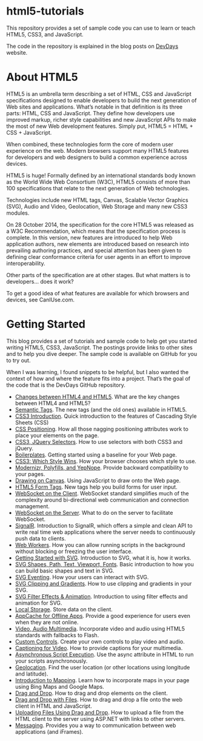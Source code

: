 html5-tutorials
===============
This repository provides a set of sample code you can use to learn or teach HTML5, CSS3, and JavaScript.

The code in the repository is explained in the blog posts on [DevDays](http://devdays.com) website.

# About HTML5 #

HTML5 is an umbrella term describing a set of HTML, CSS and JavaScript specifications designed to enable developers to build the next generation of Web sites and applications. What’s notable in that definition is its three parts: HTML, CSS and JavaScript. They define how developers use improved markup, richer style capabilities and new JavaScript APIs to make the most of new Web development features. Simply put, HTML5 = HTML + CSS + JavaScript.

When combined, these technologies form the core of modern user experience on the web. Modern browsers support many HTML5 features for developers and web designers to build a common experience across devices.

HTML5 is huge! Formally defined by an international standards body known as the World Wide Web Consortium (W3C), HTML5 consists of more than 100 specifications that relate to the next generation of Web technologies.

Technologies include new HTML tags, Canvas, Scalable Vector Graphics (SVG), Audio and Video, Geolocation, Web Storage and many new CSS3 modules. 

On 28 October 2014, the specification for the core HTML5 was released as a W3C Recommendation, which means that the specification process is complete. In this version, new features are introduced to help Web application authors, new elements are introduced based on research into prevailing authoring practices, and special attention has been given to defining clear conformance criteria for user agents in an effort to improve interoperability.

Other parts of the specification are at other stages. But what matters is to developers… does it work?

To get a good idea of what features are available for which browsers and devices, see CanIUse.com.

# Getting Started #

This blog provides a set of tutorials and sample code to help get you started writing HTML5, CSS3, JavaScript. The postings provide links to other sites and to help you dive deeper. The sample code is available on GitHub for you to try out.

When I was learning, I found snippets to be helpful, but I also wanted the context of how and where the feature fits into a project. That’s the goal of the code that is the DevDays GitHub repository.

- [Changes between HTML4 and HTML5](http://devdays.com/2014/01/16/html5-tutorial-changes-in-html4-to-html5/). What are the key changes between HTML4 and HTML5? 
- [Semantic Tags](http://devdays.com/2014/01/17/starting-up-with-new-semantic-tags/). The new tags (and the old ones) available in HTML5. 
- [CSS3 Introduction](http://devdays.com/2014/01/19/css3-tutorialquick-introduction-to-cascading-style-sheets-css/). Quick introduction to the features of Cascading Style Sheets (CSS) 
- [CSS Positioning](http://devdays.com/2014/01/20/css3-tutorial-positioning-inline/). How all those nagging positioning attributes work to place your elements on the page. 
- [CSS3, JQuery Selectors](http://devdays.com/2014/01/23/css3-jquery-tutorial-selectors-reference/). How to use selectors with both CSS3 and jQuery. 
- [Boilerplates](http://devdays.com/2014/01/28/html5-tip-boilerplates/). Getting started using a baseline for your Web page. 
- [CSS3: Which Style Wins](http://devdays.com/2014/02/02/css3-tutorialhierarchy-which-style-your-browser-chooses-and-why/). How your browser chooses which style to use. 
- [Modernizr, Polyfills, and YepNope](http://devdays.com/2014/02/04/using-modernizr-polyfills-yepnope/). Provide backward compatibility to your pages. 
- [Drawing on Canvas](http://devdays.com/2014/02/06/html5-tutorial-drawing-on-canvas/). Using JavaScript to draw onto the Web page. 
- [HTML5 Form Tags](http://devdays.com/2014/02/10/html5-tutorial-html-forms-tags/). New tags help you build forms for user input. 
- [WebSocket on the Client](http://devdays.com/2014/02/25/html5-tutorial-websocket-client/). WebSocket standard simplifies much of the complexity around bi-directional web communication and connection management. 
- [WebSocket on the Server](http://devdays.com/2014/02/26/html5-tutorial-websocket-server/). What to do on the server to facilitate WebSocket. 
- [SignalR](http://devdays.com/2014/02/27/websocket-using-signalr/). Introduction to SignalR, which offers a simple and clean API to write real time web applications where the server needs to continuously push data to clients. 
- [Web Workers](http://devdays.com/2014/02/28/html5-tutorial-web-workers/). How you can allow running scripts in the background without blocking or freezing the user interface. 
- [Getting Started with SVG](http://devdays.com/2014/03/01/getting-started-with-html5-part-18-svg/). Introduction to SVG, what it is, how it works. 
- [SVG Shapes, Path, Text, Viewport, Fonts](http://devdays.com/2014/03/02/html5-tutorial-svg-basic-shapes-viewport-path-text-fonts/). Basic introduction to how you can build basic shapes and text in SVG. 
- [SVG Eventing](http://devdays.com/2014/03/03/html5-tutorial-svg-events/). How your users can interact with SVG. 
- [SVG Clipping and Gradients](http://devdays.com/2014/03/04/html5-tutorial-svg-clipping-gradient-transforms/). How to use clipping and gradients in your SVG. 
- [SVG Filter Effects & Animation](http://devdays.com/2014/03/06/html5-tutorial-svg-introduction-to-filter-effects-animation/). Introduction to using filter effects and animation for SVG. 
- [Local Storage](http://devdays.com/2014/03/08/html5-tutorial-local-storage/). Store data on the client. 
- [AppCache for Offline Apps](http://devdays.com/2014/03/07/html5-tutorial-appcache-for-offline-apps/). Provide a good experience for users even when they are not online. 
- [Video, Audio Multimedia](http://devdays.com/2014/03/09/html5-tutorial-video-audio-multimedia/). Incorporate video and audio using HTML5 standards with fallbacks to Flash. 
- [Custom Controls](http://devdays.com/2014/03/12/html5-tutorial-custom-controls-for-multimedia/). Create your own controls to play video and audio. 
- [Captioning for Video](http://devdays.com/2014/03/14/html5-tutorial-captioning-with-video-tracks/). How to provide captions for your multimedia. 
- [Asynchronous Script Execution](http://devdays.com/2014/03/16/html5-tutorial-asynchronous-script-execution/). Use the async attribute in HTML to run your scripts asynchronously. 
- [Geolocation](http://devdays.com/2014/03/17/html5-tutorial-geolocation/). Find the user location (or other locations using longitude and latitude). 
- [Introduction to Mapping](http://devdays.com/2014/03/20/html5-tutorial-introduction-to-mapping-with-html5-geolocation/). Learn how to incorporate maps in your page using Bing Maps and Google Maps. 
- [Drag and Drop](http://devdays.com/2014/03/23/html5-tutorial-drag-and-drop/). How to drag and drop elements on the client. 
- [Drag and Drop with Files](http://devdays.com/2014/03/25/html5-tutorial-drag-and-drop-with-files/). How to drag and drop a file onto the web client in HTML and JavaScript. 
- [Uploading Files Using Drag and Drop](http://devdays.com/2014/03/27/asp-net-uploading-files-using-drag-and-drop-clientserver/). How to upload a file from the HTML client to the server using ASP.NET with links to other servers. 
- [Messaging](http://devdays.com/2014/03/29/html5-tutorial-messaging/). Provides you a way to communication between web applications (and iFrames). 

